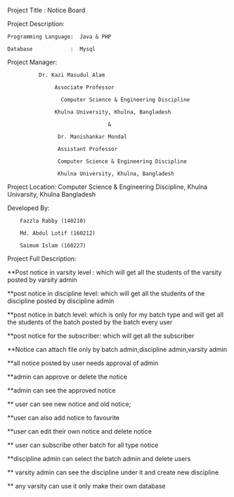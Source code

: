 Project Title : Notice Board

Project Description:

	Programming Language:  Java & PHP
  
	Database            :  Mysql

Project Manager: 
		      
		      Dr. Kazi Masudul Alam

	               Associate Professor
                 
                     Computer Science & Engineering Discipline
                 
	               Khulna University, Khulna, Bangladesh 
                 
				                    &
                            
		            Dr. Manishankar Mondal
                
		            Assistant Professor
                
		            Computer Science & Engineering Discipline
                
		            Khulna University, Khulna, Bangladesh
			    

Project Location: Computer Science & Engineering Discipline, Khulna Univarsity, Khulna Bangladesh



Developed By: 

		Fazzla Rabby (140210)
    
		Md. Abdul Lotif (160212) 
    
		Saimum Islam (160227)

Project Full Description:

**Post notice in varsity level :  which will get all the students of the varsity posted by varsity admin

**post notice in discipline level: which will get all the students of the discipline posted by discipline admin

**post notice in batch level: which is only for my batch type and  will get all the students of the batch posted by the batch every user

**post notice for the subscriber: which will get all the subscriber

**Notice can attach file only by batch admin,discipline admin,varsity admin

**all notice posted by user needs approval of admin

**admin can approve or delete the notice

**admin can see the approved notice

** user can see new notice and old notice;

**user can  also add notice to favourite

**user can edit their own notice and  delete notice

** user can subscribe other batch for all type notice

**discipline admin can select the batch admin and delete users

** varsity admin can see the discipline under it and create new discipline

** any varsity can use it only make their own database

